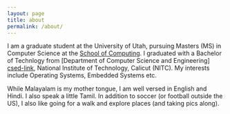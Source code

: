```yaml
---
layout: page
title: about
permalink: /about/
---
```


I am a graduate student at the University of Utah, pursuing Masters (MS) in
Computer Science at the [School of Computing][soc-link]. I graduated with a
Bachelor of Technlogy from [Department of Computer Science and Engineering]
[csed-link], National Institute of Technology, Calicut (NITC). My interests
include Operating Systems, Embedded Systems etc.

While Malayalam is my mother tongue, I am well versed in English and Hindi. I
also speak a little Tamil. In addition to soccer (or football outside the US),
I also like going for a walk and explore places (and taking pics along).

[soc-link]: https://www.cs.utah.edu/
[csed-link]: http://www.cse.nitc.ac.in/
